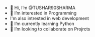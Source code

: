 - 👋 Hi, I’m @TUSHAR90SHARMA
- 👀 I’m interested in Programming
- I'm also intrested in web development
- 🌱 I’m currently learning Python
- 💞️ I’m looking to collaborate on Projrcts 

<!---
TUSHAR90SHARMA/TUSHAR90SHARMA is a ✨ special ✨ repository because its `README.md` (this file) appears on your GitHub profile.
You can click the Preview link to take a look at your changes.
--->

